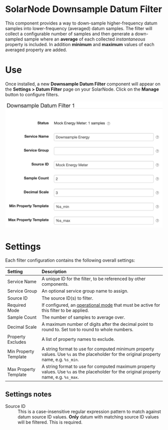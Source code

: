 # SolarNode Downsample Datum Filter

This component provides a way to down-sample higher-frequency datum samples into lower-frequency
(averaged) datum samples. The filter will collect a configurable number of samples and then generate
a down-sampled sample where an **average** of each collected _instantaneous_ property is included.
In addition **minimum** and **maximum** values of each averaged property are added.

# Use

Once installed, a new **Downsample Datum Filter** component will appear on the 
**Settings > Datum Filter** page on your SolarNode. Click on the **Manage** button to configure 
filters.

![Downsample filter settings](docs/solarnode-downsample-filter-settings.png)

# Settings

Each filter configuration contains the following overall settings:

| Setting            | Description                                                       |
|:-------------------|:------------------------------------------------------------------|
| Service Name          | A unique ID for the filter, to be referenced by other components. |
| Service Group         | An optional service group name to assign. |
| Source ID             | The source ID(s) to filter. |
| Required Mode         | If configured, an [operational mode](https://github.com/SolarNetwork/solarnetwork/wiki/SolarNode-Operational-Modes) that must be active for this filter to be applied. |
| Sample Count          | The number of samples to average over. |
| Decimal Scale         | A maximum number of digits after the decimal point to round to. Set to`0` to round to whole numbers. |
| Property Excludes     | A list of property names to exclude. |
| Min Property Template | A string format to use for computed minimum property values. Use `%s` as the placeholder for the original property name, e.g. `%s_min`. |
| Max Property Template | A string format to use for computed maximum property values. Use `%s` as the placeholder for the original property name, e.g. `%s_max`. |

## Settings notes

<dl>
	<dt>Source ID</dt>
	<dd>This is a case-insensitive regular expression pattern to match against datum source ID values.
	<b>Only</b> datum with matching source ID values will be filtered. This is required.</dd>
</dl>
